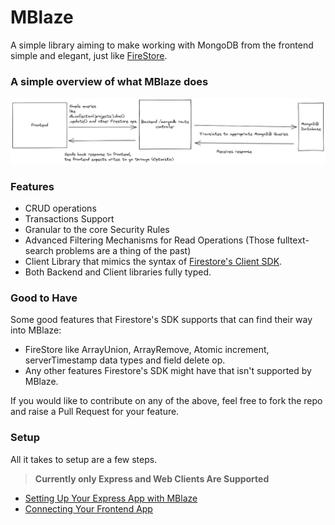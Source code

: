 # MBlaze

A simple library aiming to make working with MongoDB from the frontend simple and elegant, just like [FireStore](https://github.com/firebase/firebase-js-sdk).

### A simple overview of what MBlaze does

![MBlaze Process](docs/MBlaze%20Thought.png)

### Features

- CRUD operations
- Transactions Support
- Granular to the core Security Rules
- Advanced Filtering Mechanisms for Read Operations (Those fulltext-search problems are a thing of the past)
- Client Library that mimics the syntax of [Firestore's Client SDK](https://github.com/firebase/firebase-js-sdk).
- Both Backend and Client libraries fully typed.

### Good to Have

Some good features that Firestore's SDK supports that can find their way into MBlaze:

- FireStore like ArrayUnion, ArrayRemove, Atomic increment, serverTimestamp data types and field delete op.
- Any other features Firestore's SDK might have that isn't supported by MBlaze.

If you would like to contribute on any of the above, feel free to fork the repo and raise a Pull Request for your feature.

### Setup

All it takes to setup are a few steps.

> **Currently only Express and Web Clients Are Supported**

- [Setting Up Your Express App with MBlaze](library/express/README.md)
- [Connecting Your Frontend App](library/express/README.md)
